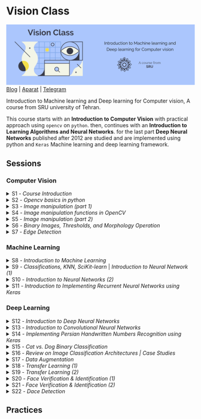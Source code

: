 # Vision Class

![Vision Class | SRU university](Assets/Header.jpg)
[Blog](http://blog.class.vision/) | [Aparat](https://www.aparat.com/cvision) | [Telegram](https://t.me/class_vision)

Introduction to Machine learning and Deep learning for Computer vision, A course from SRU university of Tehran.

This course starts with an **Introduction to Computer Vision** with practical approach using `opencv` on `python`. then, continues with an **Introduction to Learning Algorithms and Neural Networks**. for the last part **Deep Neural Networks** published after 2012 are studied and are implemented using python and `Keras` Machine learning and deep learning framework. 

## Sessions

### Computer Vision

<details>
<summary>S1 - <i>Course Introduction</i></summary>

#### 🎯 Topics
`Computer vision overview`
`Course logistics`

#### 💡 Slides
Introduction [PDF](http://class.vision/96-97/01_intro.pdf)

</details>

<details>
<summary>S2 -  <i>Opencv basics in python</i></summary>

#### 🎯 Topics
'Reading Images'
'Color Spaces'
'Displaying Images'
'Saving Images'

#### 💡 Slides

#### 📒 NoteBooks
1. Reading, writing and displaying images
2. Grayscaling
3. Color Spaces

#### 📝 Student notes

</details>

<details>
<summary>S3 - <i>Image manipulation (part 1)</i></summary>

#### 🎯 Topics
`Linear algebra`
`Transform matrices`
`Interpolation Methods`

#### 💡 Slides
Image manipulations(1) [PDF](http://class.vision/96-97/02_Image%20manipulations(1).pdf) | [PPT](http://class.vision/96-97/02_Image%20manipulations(1).pptx)

</details>

<details>
<summary>S4 - <i>Image manipulation functions in OpenCV</i></summary>

#### 🎯 Topics
`Draw geometric shapes`
`Transform matrices`
`Translations`
`Rotation`
`Resizing`
`Image pyramids`
`Cropping`

#### 💡 Slides

#### 📒 NoteBooks
4. Drawing Images
5. Translations
6. Rotations
7. Scaling, resizing and interpolations
8. Image Pyramids
9. Cropping

#### 📝 Student notes

#### 🎞 Videos
[aparat](https://www.aparat.com/v/vaYxt)

</details>

<details>
<summary>S5 - <i>Image manipulation (part 2)</i></summary>

#### 🎯 Topics
`Logical and Mathematical Operations in OpenCV`
`Image masking in OpenCV`
`Convolution and Correlation filters`
`Moving Average`
`Sharpening Filters in OpenCV`

#### 💡 Slides
Image manipulations(2) [PDF](http://class.vision/96-97/03_Image%20manipulations(2).pdf) | 
[PPT](http://class.vision/96-97/03_Image%20manipulations(2).pptx)

#### 📒 NoteBooks
10. Arithmetic Operations
11. Bitwise Operations and Masking
12. Convolutions and Blurring
13. Sharpening

#### 📝 Student notes

#### 🎞 Videos
[aparat](https://www.aparat.com/v/W8deM)

</details>

<details>
<summary>S6 - <i>Binary Images, Thresholds, and Morphology Operation</i></summary>

#### 🎯 Topics
`Images Types`
`Binary images, and Thresholds`
`Thresholds in OpenCV`
`Morphology (Dilation, Erosion, Opening, and Closing)`
`Morphology in OpenCV`

#### 💡 Slides
Binary Images and Morphology [PDF](http://class.vision/96-97/04_Morphology.pdf) | [PPT](http://class.vision/96-97/04_Morphology.pptx)

#### 📒 NoteBooks
14. Thresholding, Binarization & Adaptive Thresholding
15. Dilation, Erosion, Opening and Closing

#### 📝 Student notes

#### 🎞 Videos
[aparat](https://www.aparat.com/v/tMB7C)

</details>

<details>
<summary>S7 - <i>Edge Detection</i></summary>

#### 🎯 Topics
`Images Derivative, and Gradient`
`Canny, and Sobel Edge Detections`
`Edge Detection in OpenCv`
`Perspective Transformation in OpenCv`
`Affine Transforms`
`Using Webcam in OpenCv`

#### 💡 Slides
Edge Detection [PDF](http://class.vision/96-97/05_Edges.pdf) | [PPT](http://class.vision/96-97/05_Edges.pptx)

#### 📒 NoteBooks
16. Edge Detection & Image Gradients
17. Perspective & Affine Transforms
18. Using Webcam

#### 📝 Student notes

#### 🎞 Videos
[aparat](https://www.aparat.com/v/UyuVf)

</details>

### Machine Learning

<details>
<summary>S8 - <i>Introduction to Machine Learning</i></summary>

#### 🎯 Topics
`What is ML`
`Supervised Learning`
`Unsupervised Learning`
`Reinforcement Learning`
`ML projects Steps`
`Train-Test Split`
`Model evaluation`

#### 💡 Slides
Introduction to Machine Learning [PDF](http://class.vision/96-97/06_Intro%20to%20ML%20&%20Overview.pdf) | [PPT](http://class.vision/96-97/06_Intro%20to%20ML%20&%20Overview.pptx)

#### 📝 Student notes

</details>

<details>
<summary>S9 - <i>Classifications, KNN, SciKit-learn </i>|<i> Introduction to Neural Network (1)</i></summary>

#### 🎯 Topics
`Perceptron`
`Weights and Biases in Perceptron`
`Activation Function`
`Input Feature Array`
`Multilayer Perceptron (MLP)`
`Layers in MLP (input, hidden, and output)`

#### 💡 Slides
Simple Classifier (KNN) [PDF](http://class.vision/96-97/07_simple%20classifier.pdf) | [PPT](http://class.vision/96-97/07_simple%20classifier.pptx)

Introduction to Neural Networks [PDF](http://class.vision/96-97/08_Introduction%20to%20Neural%20Networks.pdf) | [PPT](http://class.vision/96-97/08_Introduction%20to%20Neural%20Networks.pptx)

#### 📝 Student notes

#### 🎞 Videos
[aparat](https://www.aparat.com/v/THo7D)

</details>

<details>
<summary>S10 - <i>Introduction to Neural Networks (2)</i></summary>

#### 🎯 Topics
`Loss Function (Coss Function)`
`Gradient Descent, and Back Propagation`
`Model Visualization`

#### 🎞 Videos
[aparat](https://www.aparat.com/v/T4OqM)

#### links
Model Visualization and observing changes of number of each layer using [Tensorflow Playground](http://playground.tensorflow.org/)

</details>

<details>
<summary>S11 - <i>Introduction to Implementing Recurrent Neural Networks using Keras</i></summary>

#### 🎯 Topics
`Recurrent, fully connected Networks in Keras`
`Declaring Model Architecture`
`Choosing Loss function, and Optimizer`
`Model Evaluation on Test Set`
`Predicting using Model`

#### 📒 NoteBooks
21. A Gentle Introduction to Keras – Simple neural network(MLP)

#### 📝 Student notes

#### 🎞 Videos
[aparat](https://www.aparat.com/v/E3cK6)

</details>

### Deep Learning

<details>
<summary>S12 - <i>Introduction to Deep Neural Networks</i></summary>

#### 🎯 Topics
`Classification Tasks in Real-Life`
`Invariant Object Recognition`
`KNN, pros and cons`
`Over-fitting`
`Dropout`
`Convolutional Neural Networks (CNN)`
`CNNs vs. Classic methods`
`ImageNet`

#### 💡 Slides
Introduction to Deep Learning & Convolutional Neural Networks [PDF](http://class.vision/96-97/09_Introduction%20to%20DeepNN_and_ConvNet.pdf) | [PPT](http://class.vision/96-97/09_Introduction%20to%20DeepNN_and_ConvNet.pptx)

#### 📒 NoteBooks
22.  Dropout

#### 📝 Student notes

#### 🎞 Videos
[aparat](https://www.aparat.com/v/JMAlZ)

</details>

<details>
<summary>S13 - <i>Introduction to Convolutional Neural Networks</i></summary>

#### 🎯 Topics
`Kernels: Convolutional Filters`
`Learning kernels vs. Designing Fitlers`
`Same and Valid Convolutions`
`Paddings and strides`
`Image Size before and after conv.`
`3D convolutions`
`Multi-filter convolutions`
`Convolutional Layers Parameters`
`Pooling Layers`
`LeNet`

#### 💡 Slides
Convolutional Neural Networks [PDF](http://class.vision/96-97/10_Convolutional%20Neural%20Networks.pdf) | [PPT](http://class.vision/96-97/10_Convolutional%20Neural%20Networks.pptx)

#### 🎞 Videos
[aparat](https://www.aparat.com/v/6wZSr)

</details>

<details>
<summary>S14 - <i>Implementing Persian Handwritten Numbers Recognition using Keras</i></summary>

#### 🎯 Topics
`CNN Layers`
`CNN pros and cons`
`CNNs in Keras`
`Conv2D and MaxPooling2D functions`
`Flatten Method`
`Models Summery`

#### 📒 NoteBooks
23.  Convolutional Neural Network - Hoda+Keras

#### 🎞 Videos
[aparat](https://www.aparat.com/v/54W6Y)

</details>

<details>
<summary>S15 - <i>Cat vs. Dog Binary Classification</i></summary>

#### 🎯 Topics
`Train-Test-Validation Split`
`Data Generators in Keras`
`Sigmoid and Softmax`
`Step per Epoch`
`Over-fitting`

#### 📒 NoteBooks
24. CNN cat vs. dog

#### 📝 Student notes

#### 🎞 Videos
[aparat](https://www.aparat.com/v/2R0a7)

</details>

<details>
<summary>S16 - <i>Review on Image Classification Architectures | Case Studies</i></summary>

#### 🎯 Topics
`Brain Architecture`
`AlexNet`
`VGGNet`
`GoogLeNet`
`ResNet`

#### 💡 Slides
Case Studies [PDF](http://class.vision/96-97/11_CNN-caseStudy.pdf) | [PPT](http://class.vision/96-97/11_CNN-caseStudy.pptx)

#### 📝 Student notes

#### 🎞 Videos
[aparat](https://www.aparat.com/v/qUXnJ)

#### 📖 Reading Materials
[AlexNet](https://papers.nips.cc/paper/4824-imagenet-classification-with-deep-convolutional-neural-networks.pdf)

[VGGNet](https://arxiv.org/abs/1409.1556)

[GoogLeNet](https://arxiv.org/abs/1409.4842)

[ResNet](https://arxiv.org/abs/1512.03385)

</details>

<details>
<summary>S17 - <i>Data Augmentation</i></summary>

#### 🎯 Topics
`Preventing Over-fitting`
`Data Augmentation in Keras`

#### 💡 Slides
Augmentation & Transfer Learning [PDF](http://class.vision/96-97/12_Data%20Augmentation&TransferLearning.pdf) | [PPT](http://class.vision/96-97/12_Data%20Augmentation&TransferLearning.pptx)

#### 📒 NoteBooks
25. Data Augmentation

</details>

<details>
<summary>S18 - <i>Transfer Learning (1)</i></summary>

#### 🎯 Topics
`Loading Pre-trained Models`
`Transfer Learning in Keras`

#### 💡 Slides
Data Augmentation & Transfer Learning [PDF](http://class.vision/96-97/12_Data%20Augmentation&TransferLearning.pdf) | [PPT](http://class.vision/96-97/12_Data%20Augmentation&TransferLearning.pptx)

#### 📒 NoteBooks
26. Loading Trained Model in Keras
28. Transfer LEarning - Feature Extraction

#### 📝 Student notes

</details>

<details>
<summary>S19 - <i>Transfer Learning (2)</i></summary>

#### 🎯 Topics
`Implementing classification in keras`
`conv. layers as Feature extraction`
`Fine-tuning`

#### 📒 NoteBooks
27. Using a pretrained convnet
28. Transfer learning feature extraction
29. Transfer learning Fine tuning

</details>

<details>
<summary>S20 - <i>Face Verification & Identification (1)</i></summary>

#### 🎯 Topics
`One-shot Learning`
`Siamese Networks`
`Triplet Loss`

#### 💡 Slides
Face [PDF](http://class.vision/96-97/13-face.pdf) | [PPT](http://class.vision/96-97/13-face.pptx)

</details>

<details>
<summary>S21 - <i>Face Verification & Identification (2)</i></summary>

#### 🎯 Topics
`Center Loss`
`A-softmax Loss`

#### 📒 NoteBooks
30.  Face Recognition

#### 📖 Reading Materials
A Discriminative Feature Learning Approach
for Deep Face Recognition [PDF](http://class.vision/96-97/paper/WenECCV16.pdf)

SphereFace: Deep Hypersphere Embedding for Face Recognition [PDF](https://arxiv.org/pdf/1704.08063)

</details>

<details>
<summary>S22 - <i>Dace Detection</i></summary>

#### 🎯 Topics
`Face Detection`
`HAAR Cascade`
`Wider Challenge`
`MTCNN`
`Face Detection Project Instructions`

#### 📒 NoteBooks
31. Face & Eye Detection
32. MTCNN Detection Sample Code

#### 📖 Reading Materials
Joint Face Detection and Alignment using Multi-task Cascaded Convolutional Networks (MTCNN) [PDF](https://arxiv.org/pdf/1604.02878)

#### links
[Wider Face Challenge](http://mmlab.ie.cuhk.edu.hk/projects/WIDERFace/)

</details>

## Practices